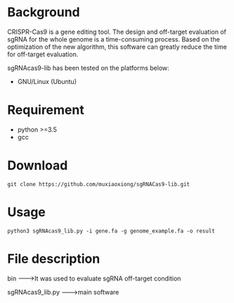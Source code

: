 
# Background
CRISPR-Cas9 is a gene editing tool. The design and off-target evaluation of sgRNA for the whole genome is a time-consuming process. Based on the optimization of the new algorithm, this software can greatly reduce the time for off-target evaluation.

sgRNAcas9-lib has been tested on the platforms below:

- GNU/Linux (Ubuntu)
# Requirement
- python >=3.5
- gcc

# Download
```
git clone https://github.com/muxiaoxiong/sgRNACas9-lib.git
```
# Usage
```
python3 sgRNAcas9_lib.py -i gene.fa -g genome_example.fa -o result
```
# File description
bin --->It was used to evaluate sgRNA off-target condition

sgRNAcas9_lib.py --->main software


